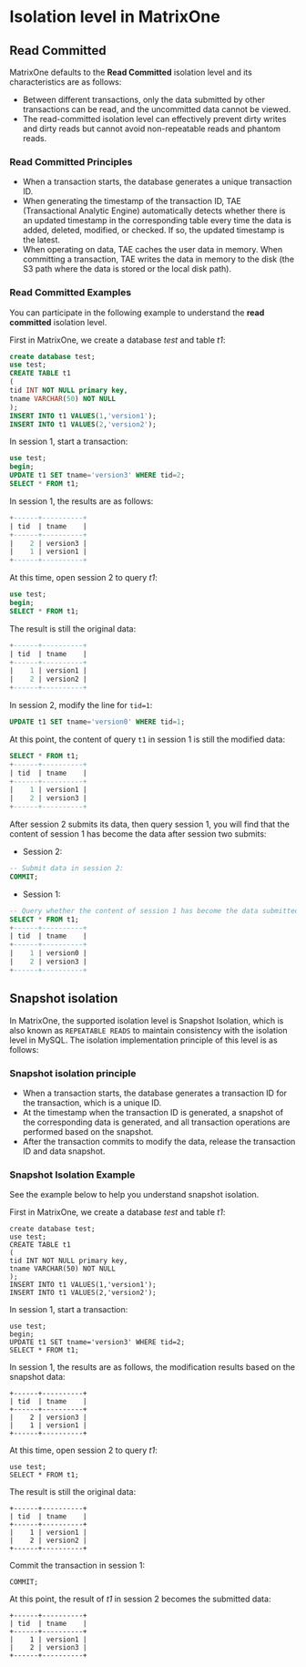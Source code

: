 # Isolation level in MatrixOne

## Read Committed

MatrixOne defaults to the **Read Committed** isolation level and its characteristics are as follows:

- Between different transactions, only the data submitted by other transactions can be read, and the uncommitted data cannot be viewed.
- The read-committed isolation level can effectively prevent dirty writes and dirty reads but cannot avoid non-repeatable reads and phantom reads.

### Read Committed Principles

- When a transaction starts, the database generates a unique transaction ID.
- When generating the timestamp of the transaction ID, TAE (Transactional Analytic Engine) automatically detects whether there is an updated timestamp in the corresponding table every time the data is added, deleted, modified, or checked. If so, the updated timestamp is the latest.
- When operating on data, TAE caches the user data in memory. When committing a transaction, TAE writes the data in memory to the disk (the S3 path where the data is stored or the local disk path).

### Read Committed Examples

You can participate in the following example to understand the **read committed** isolation level.

First in MatrixOne, we create a database *test* and table *t1*:

```sql
create database test;
use test;
CREATE TABLE t1
(
tid INT NOT NULL primary key,
tname VARCHAR(50) NOT NULL
);
INSERT INTO t1 VALUES(1,'version1');
INSERT INTO t1 VALUES(2,'version2');
```

In session 1, start a transaction:

```sql
use test;
begin;
UPDATE t1 SET tname='version3' WHERE tid=2;
SELECT * FROM t1;
```

In session 1, the results are as follows:

```sql
+------+----------+
| tid  | tname    |
+------+----------+
|    2 | version3 |
|    1 | version1 |
+------+----------+
```

At this time, open session 2 to query *t1*:

```sql
use test;
begin;
SELECT * FROM t1;
```

The result is still the original data:

```sql
+------+----------+
| tid  | tname    |
+------+----------+
|    1 | version1 |
|    2 | version2 |
+------+----------+
```

In session 2, modify the line for `tid=1`:

```sql
UPDATE t1 SET tname='version0' WHERE tid=1;
```

At this point, the content of query `t1` in session 1 is still the modified data:

```sql
SELECT * FROM t1;
+------+----------+
| tid  | tname    |
+------+----------+
|    1 | version1 |
|    2 | version3 |
+------+----------+
```

After session 2 submits its data, then query session 1, you will find that the content of session 1 has become the data after session two submits:

- Session 2:

```sql
-- Submit data in session 2:
COMMIT;
```

- Session 1:

```sql
-- Query whether the content of session 1 has become the data submitted by session 2:
SELECT * FROM t1;
+------+----------+
| tid  | tname    |
+------+----------+
|    1 | version0 |
|    2 | version3 |
+------+----------+
```

## Snapshot isolation

In MatrixOne, the supported isolation level is Snapshot Isolation, which is also known as `REPEATABLE READS` to maintain consistency with the isolation level in MySQL. The isolation implementation principle of this level is as follows:

### Snapshot isolation principle

- When a transaction starts, the database generates a transaction ID for the transaction, which is a unique ID.
- At the timestamp when the transaction ID is generated, a snapshot of the corresponding data is generated, and all transaction operations are performed based on the snapshot.
- After the transaction commits to modify the data, release the transaction ID and data snapshot.

### Snapshot Isolation Example

See the example below to help you understand snapshot isolation.

First in MatrixOne, we create a database *test* and table *t1*:

```
create database test;
use test;
CREATE TABLE t1
(
tid INT NOT NULL primary key,
tname VARCHAR(50) NOT NULL
);
INSERT INTO t1 VALUES(1,'version1');
INSERT INTO t1 VALUES(2,'version2');
```

In session 1, start a transaction:

```
use test;
begin;
UPDATE t1 SET tname='version3' WHERE tid=2;
SELECT * FROM t1;
```

In session 1, the results are as follows, the modification results based on the snapshot data:

```
+------+----------+
| tid  | tname    |
+------+----------+
|    2 | version3 |
|    1 | version1 |
+------+----------+
```

At this time, open session 2 to query *t1*:

```
use test;
SELECT * FROM t1;
```

The result is still the original data:

```
+------+----------+
| tid  | tname    |
+------+----------+
|    1 | version1 |
|    2 | version2 |
+------+----------+
```

Commit the transaction in session 1:

```
COMMIT;
```

At this point, the result of *t1* in session 2 becomes the submitted data:

```
+------+----------+
| tid  | tname    |
+------+----------+
|    1 | version1 |
|    2 | version3 |
+------+----------+
```
